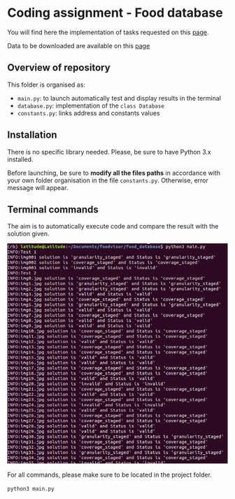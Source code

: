 

# Coding assignment - Food database

You will find here the implementation of tasks requested on this [page](https://github.com/Foodvisor/coding-assignment).

Data to be downloaded are available on this [page](https://github.com/Foodvisor/coding-assignment/releases/tag/v0.1.0)


## Overview of repository

This folder is organised as:
* ```main.py```: to launch automatically test and display results in the terminal
* ```database.py```: implementation of the ```class Database```
* ```constants.py```: links address and constants values


## Installation

There is no specific library needed. Please, be sure to have Python 3.x installed.

Before launching, be sure to __modify all the files paths__ in accordance with your own folder organisation in the file ```constants.py```. Otherwise, error message will appear.


## Terminal commands

The aim is to automatically execute code and compare the result with the solution given.

![screenshot](https://raw.githubusercontent.com/j-bd/foodvisor/master/food_database/screenshot.png)

For all commands, please make sure to be located in the project folder.

```python3 main.py ```
